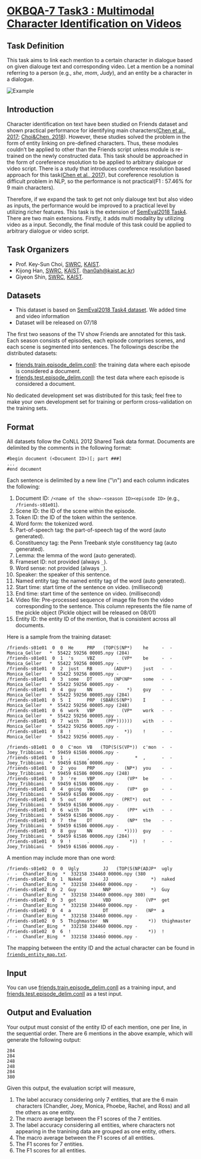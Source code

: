 # [OKBQA-7 Task3 : Multimodal Character Identification on Videos](http://7.okbqa.org/hackathon/task/task3)

## Task Definition
This task aims to link each mention to a certain character in dialogue based on given dialouge text and corresponding video. 
Let a mention be a nominal referring to a person (e.g., *she*, *mom*, *Judy*), and an entity be a character in a dialogue.

![Example](https://image.ibb.co/fm4iP8/multi_modal_character_identification.png)

## Introduction
Character identification on text have been studied on Friends dataset and shown practical performance for identifying main characters([Chen et al., 2017](http://www.aclweb.org/anthology/K17-1023); [Choi&Chen, 2018](http://www.aclweb.org/anthology/S18-1007)).  However, these studies solved the problem in the form of entity linking on pre-defined characters. Thus, these modules couldn’t be applied to other than the Friends script unless module is re-trained on the newly constructed data. This task should be approached in the form of coreference resolution to be applied to arbitrary dialogue or video script. There is a study that introduces coreference resolution based approach for this task([Chen et al., 2017](http://www.aclweb.org/anthology/K17-1023)), but coreference resolution is difficult problem in NLP, so the performance is not practical(F1 : 57.46% for 9 main characters). 

Therefore, if we expand the task to get not only dialouge text but also video as inputs, the performance would be improved to a practical level by utilizing richer features.  This task is the extension of [SemEval2018 Task4](https://github.com/emorynlp/semeval-2018-task4). There are two main extensions. Firstly, it adds multi modality by utilizing video as a input. Secondly, the final module of this task could be applied to arbitrary dialogue or video script.

## Task Organizers

* Prof. Key-Sun Choi, [SWRC](http://semanticweb.kaist.ac.kr/), [KAIST](http://www.kaist.edu).
* Kijong Han, [SWRC](http://semanticweb.kaist.ac.kr/), [KAIST](http://www.kaist.edu). (han0ah@kaist.ac.kr)
* Giyeon Shin, [SWRC](http://semanticweb.kaist.ac.kr/), [KAIST](http://www.kaist.edu).

## Datasets
* This dataset is based on [SemEval2018 Task4 dataset](https://github.com/emorynlp/semeval-2018-task4). We added time and video information
* Dataset will be released on 07/18

The first two seasons of the TV show Friends are annotated for this task. 
Each season consists of episodes, each episode comprises scenes, and each scene is segmented into sentences. 
The followings describe the distributed datasets:

* [friends.train.episode_delim.conll](data/friends.train.episode_delim.conll): the training data where each episode is considered a document.
* [friends.test.episode_delim.conll](data/friends.test.episode_delim.conll): the test data where each episode is considered a document.

No dedicated development set was distributed for this task; feel free to make your own development set for training or perform cross-validation on the training sets.

## Format
All datasets follow the CoNLL 2012 Shared Task data format.
Documents are delimited by the comments in the following format:

```
#begin document (<Document ID>)[; part ###]
...
#end document
```

Each sentence is delimited by a new line ("\n") and each column indicates the following:

1. Document ID: `/<name of the show>-<season ID><episode ID>` (e.g., `/friends-s01e01`).
1. Scene ID: the ID of the scene within the episode.
1. Token ID: the ID of the token within the sentence.
1. Word form: the tokenized word.
1. Part-of-speech tag: the part-of-speech tag of the word (auto generated).
1. Constituency tag: the Penn Treebank style constituency tag (auto generated).
1. Lemma: the lemma of the word (auto generated).
1. Frameset ID: not provided (always `_`).
1. Word sense: not provided (always `_`).
1. Speaker: the speaker of this sentence.
1. Named entity tag: the named entity tag of the word (auto generated).
1. Start time: start time of the sentence on video. (millisecond)
1. End time: start time of the sentence on video. (millisecond)
1. Video file: Pre-processed sequence of image file from the video corresponding to the sentence. This column represents the file name of the pickle object
(Pickle object will be released on 08/01)
1. Entity ID: the entity ID of the mention, that is consistent across all documents.

Here is a sample from the training dataset:

```
/friends-s01e01  0  0  He     PRP   (TOP(S(NP*)    he     -  -  Monica_Geller   *  55422 59256 00005.npy (284)
/friends-s01e01  0  1  's     VBZ          (VP*    be     -  -  Monica_Geller   *  55422 59256 00005.npy -
/friends-s01e01  0  2  just   RB        (ADVP*)    just   -  -  Monica_Geller   *  55422 59256 00005.npy -
/friends-s01e01  0  3  some   DT        (NP(NP*    some   -  -  Monica_Geller   *  55422 59256 00005.npy -
/friends-s01e01  0  4  guy    NN             *)    guy    -  -  Monica_Geller   *  55422 59256 00005.npy (284)
/friends-s01e01  0  5  I      PRP  (SBAR(S(NP*)    I      -  -  Monica_Geller   *  55422 59256 00005.npy (248)
/friends-s01e01  0  6  work   VBP          (VP*    work   -  -  Monica_Geller   *  55422 59256 00005.npy -
/friends-s01e01  0  7  with   IN     (PP*))))))    with   -  -  Monica_Geller   *  55422 59256 00005.npy -
/friends-s01e01  0  8  !      .             *))    !      -  -  Monica_Geller   *  55422 59256 00005.npy -
```
```
/friends-s01e01  0  0  C'mon  VB   (TOP(S(S(VP*))  c'mon  -  -  Joey_Tribbiani  *  59459 61586 00006.npy -
/friends-s01e01  0  1  ,      ,                 *  ,      -  -  Joey_Tribbiani  *  59459 61586 00006.npy -
/friends-s01e01  0  2  you    PRP           (NP*)  you    -  -  Joey_Tribbiani  *  59459 61586 00006.npy (248)
/friends-s01e01  0  3  're    VBP            (VP*  be     -  -  Joey_Tribbiani  *  59459 61586 00006.npy -
/friends-s01e01  0  4  going  VBG            (VP*  go     -  -  Joey_Tribbiani  *  59459 61586 00006.npy -
/friends-s01e01  0  5  out    RP           (PRT*)  out    -  -  Joey_Tribbiani  *  59459 61586 00006.npy -
/friends-s01e01  0  6  with   IN             (PP*  with   -  -  Joey_Tribbiani  *  59459 61586 00006.npy -
/friends-s01e01  0  7  the    DT             (NP*  the    -  -  Joey_Tribbiani  *  59459 61586 00006.npy -
/friends-s01e01  0  8  guy    NN            *))))  guy    -  -  Joey_Tribbiani  *  59459 61586 00006.npy (284)
/friends-s01e01  0  9  !      .               *))  !      -  -  Joey_Tribbiani  *  59459 61586 00006.npy -
```

A mention may include more than one word:

```
/friends-s01e02  0  0  Ugly         JJ   (TOP(S(NP(ADJP*  ugly         -  -  Chandler_Bing  *  332158 334460 00006.npy (380
/friends-s01e02  0  1  Naked        JJ                *)  naked        -  -  Chandler_Bing  *  332158 334460 00006.npy -
/friends-s01e02  0  2  Guy          NNP               *)  Guy          -  -  Chandler_Bing  *  332158 334460 00006.npy 380)
/friends-s01e02  0  3  got          VBD             (VP*  get          -  -  Chandler_Bing  *  332158 334460 00006.npy -
/friends-s01e02  0  4  a            DT              (NP*  a            -  -  Chandler_Bing  *  332158 334460 00006.npy -
/friends-s01e02  0  5  Thighmaster  NN               *))  thighmaster  -  -  Chandler_Bing  *  332158 334460 00006.npy -
/friends-s01e02  0  6  !            .                *))  !            -  -  Chandler_Bing  *  332158 334460 00006.npy -

```

The mapping between the entity ID and the actual character can be found in [`friends_entity_map.txt`](data/friends_entity_map.txt).

## Input
You can use [friends.train.episode_delim.conll](data/friends.train.episode_delim.conll) as a training input, and [friends.test.episode_delim.conll](data/friends.test.episode_delim.conll) as a test input.

## Output and Evaluation
Your output must consist of the entity ID of each mention, one per line, in the sequential order.  There are 6 mentions in the above example, which will generate the following output:

```
284
284
248
248
284
380
```

Given this output, the evaluation script will measure,

1. The label accuracy considering only 7 entities, that are the 6 main characters (Chandler, Joey, Monica, Phoebe, Rachel, and Ross) and all the others as one entity.
1. The macro average between the F1 scores of the 7 entities.
1. The label accuracy considering all entities, where characters not appearing in the tranining data are grouped as one entity, others.
1. The macro average between the F1 scores of all entities.
1. The F1 scores for 7 entities.
1. The F1 scores for all entities.
